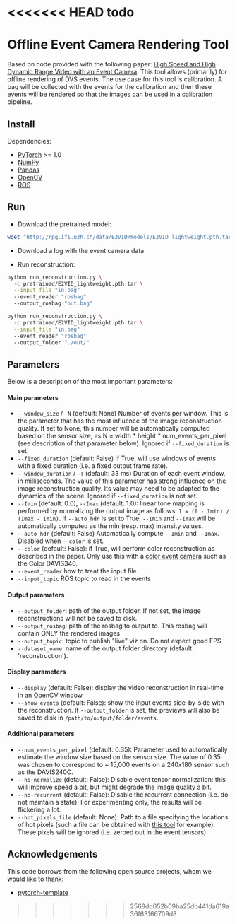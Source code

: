 <<<<<<< HEAD
todo
=======
# Offline Event Camera Rendering Tool

Based on code provided with the following paper: [High Speed and High Dynamic Range Video with an Event Camera](http://rpg.ifi.uzh.ch/docs/TPAMI19_Rebecq.pdf). This tool allows (primarily) for offline rendering of DVS events. The use case for this tool is calibration. A bag will be collected with the events for  the calibration and then these events will be rendered so that the images can be used in a calibration pipeline.

## Install

Dependencies:

- [PyTorch](https://pytorch.org/get-started/locally/) >= 1.0
- [NumPy](https://www.numpy.org/)
- [Pandas](https://pandas.pydata.org/)
- [OpenCV](https://opencv.org/)
- [ROS](https://ros.org)


## Run

- Download the pretrained model:

```bash
wget "http://rpg.ifi.uzh.ch/data/E2VID/models/E2VID_lightweight.pth.tar" -O pretrained/E2VID_lightweight.pth.tar
```

- Download a log with the event camera data

- Run reconstruction:

```bash
python run_reconstruction.py \
  -c pretrained/E2VID_lightweight.pth.tar \
  --input_file "in.bag"
  --event_reader "rosbag"
  --output_rosbag "out.bag"
```

```bash
python run_reconstruction.py \
  -c pretrained/E2VID_lightweight.pth.tar \
  --input_file "in.bag"
  --event_reader "rosbag"
  --output_folder "./out/"
```

## Parameters

Below is a description of the most important parameters:

#### Main parameters

- ``--window_size`` / ``-N`` (default: None) Number of events per window. This is the parameter that has the most influence of the image reconstruction quality. If set to None, this number will be automatically computed based on the sensor size, as N = width * height * num_events_per_pixel (see description of that parameter below). Ignored if `--fixed_duration` is set.
- ``--fixed_duration`` (default: False) If True, will use windows of events with a fixed duration (i.e. a fixed output frame rate).
- ``--window_duration`` / ``-T`` (default: 33 ms) Duration of each event window, in milliseconds. The value of this parameter has strong influence on the image reconstruction quality. Its value may need to be adapted to the dynamics of the scene. Ignored if `--fixed_duration` is not set.
- ``--Imin`` (default: 0.0), `--Imax` (default: 1.0): linear tone mapping is performed by normalizing the output image as follows: `I = (I - Imin) / (Imax - Imin)`. If `--auto_hdr` is set to True, `--Imin` and `--Imax` will be automatically computed as the min (resp. max) intensity values.
- ``--auto_hdr`` (default: False) Automatically compute `--Imin` and `--Imax`. Disabled when `--color` is set.
- ``--color`` (default: False): if True, will perform color reconstruction as described in the paper. Only use this with a [color event camera](http://rpg.ifi.uzh.ch/CED.html) such as the Color DAVIS346.
- ``--event_reader`` how to treat the input file
- ``--input_topic`` ROS topic to read in the events

#### Output parameters

- ``--output_folder``: path of the output folder. If not set, the image reconstructions will not be saved to disk.
- ``--output_rosbag``: path of the rosbag to output to. This rosbag will contain ONLY the rendered images
- ``--output_topic``: topic to publish "live" viz on. Do not expect good FPS
- ``--dataset_name``: name of the output folder directory (default: 'reconstruction').

#### Display parameters

- ``--display`` (default: False): display the video reconstruction in real-time in an OpenCV window.
- ``--show_events`` (default: False): show the input events side-by-side with the reconstruction. If ``--output_folder`` is set, the previews will also be saved to disk in ``/path/to/output/folder/events``.

#### Additional parameters

- ``--num_events_per_pixel`` (default: 0.35): Parameter used to automatically estimate the window size based on the sensor size. The value of 0.35 was chosen to correspond to ~ 15,000 events on a 240x180 sensor such as the DAVIS240C.
- ``--no-normalize`` (default: False): Disable event tensor normalization: this will improve speed a bit, but might degrade the image quality a bit.
- ``--no-recurrent`` (default: False): Disable the recurrent connection (i.e. do not maintain a state). For experimenting only, the results will be flickering a lot.
- ``--hot_pixels_file`` (default: None): Path to a file specifying the locations of hot pixels (such a file can be obtained with [this tool](https://github.com/cedric-scheerlinck/dvs_tools/tree/master/dvs_hot_pixel_filter) for example). These pixels will be ignored (i.e. zeroed out in the event tensors).

## Acknowledgements

This code borrows from the following open source projects, whom we would like to thank:

- [pytorch-template](https://github.com/victoresque/pytorch-template)
>>>>>>> 2568dd052b09ba25db441da619a36f63166709d8
